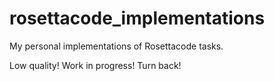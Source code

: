 # rosettacode_implementations
My personal implementations of Rosettacode tasks.

Low quality! Work in progress! Turn back!
